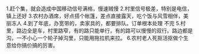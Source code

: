 1.赶个集，就会造成中国移动信号满格，慢速贼慢
2.村里信号极差，特别是电信，镇上还好
3.农村办酒席，好点搭个帐篷，差点直接露天，吃个饭与风雪相伴，美丽冻人
4.到了年底，办宽带的，卖家具的，都要排队。订单根本处理
不完
5.村里，路边全是车，村里路窄，有的路只能单行，有的路可以慢慢的双行。路边都是沟，一不小心一个轮子掉沟里，只能用拖拉机来拉。
6.农村老人死抠活抠做个生意给你搞价搞的厉害。